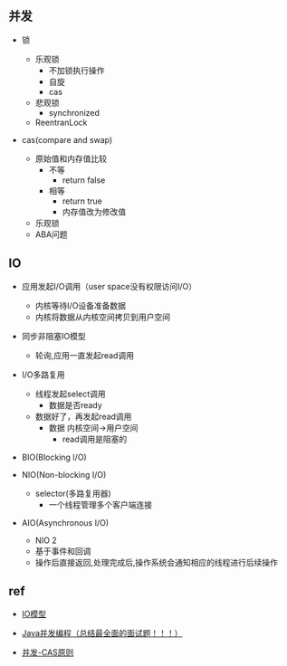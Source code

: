 
## 并发 

+ 锁
    + 乐观锁
        + 不加锁执行操作
        + 自旋
        + cas
    + 悲观锁
        + synchronized
    + ReentranLock

+ cas(compare and swap)
    + 原始值和内存值比较
        + 不等
            + return false
        + 相等
            + return true
            + 内存值改为修改值
    + 乐观锁
    + ABA问题






## IO

+ 应用发起I/O调用（user space没有权限访问I/O）
    + 内核等待I/O设备准备数据
    + 内核将数据从内核空间拷贝到用户空间

+ 同步非阻塞IO模型
    + 轮询,应用一直发起read调用

+ I/O多路复用
    + 线程发起select调用
        + 数据是否ready
    + 数据好了，再发起read调用
        + 数据 内核空间->用户空间
            + read调用是阻塞的



+ BIO(Blocking I/O)

+ NIO(Non-blocking I/O)
    + selector(多路复用器)
        + 一个线程管理多个客户端连接

+ AIO(Asynchronous I/O)
    + NIO 2
    + 基于事件和回调
    + 操作后直接返回,处理完成后,操作系统会通知相应的线程进行后续操作

## ref

+ [IO模型](https://github.com/Snailclimb/JavaGuide/blob/master/docs/java/basis/IO%E6%A8%A1%E5%9E%8B.md)
+ [Java并发编程（总结最全面的面试题！！！）](https://juejin.cn/post/6844904125755293710#heading-11)


+ [并发-CAS原则](https://www.jianshu.com/p/586c2d0e45fc)